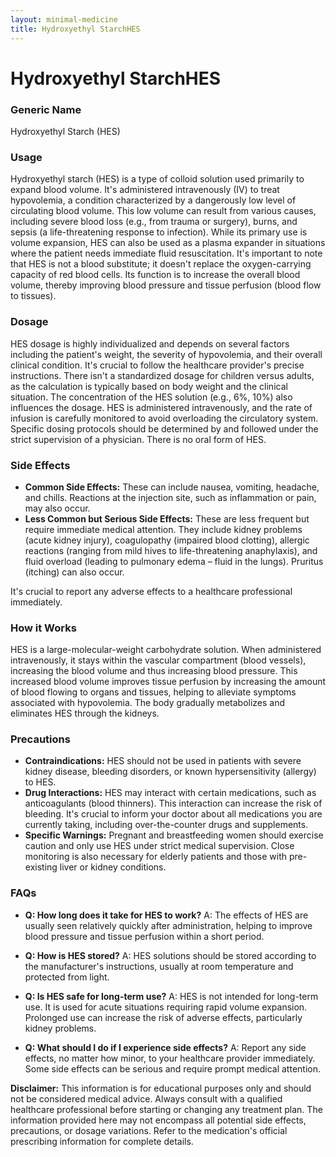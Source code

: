 ```yaml
---
layout: minimal-medicine
title: Hydroxyethyl StarchHES
---
```


# Hydroxyethyl StarchHES
### Generic Name
Hydroxyethyl Starch (HES)

### Usage
Hydroxyethyl starch (HES) is a type of colloid solution used primarily to expand blood volume.  It's administered intravenously (IV) to treat hypovolemia, a condition characterized by a dangerously low level of circulating blood volume. This low volume can result from various causes, including severe blood loss (e.g., from trauma or surgery), burns, and sepsis (a life-threatening response to infection).  While its primary use is volume expansion, HES can also be used as a plasma expander in situations where the patient needs immediate fluid resuscitation.  It's important to note that HES is not a blood substitute; it doesn't replace the oxygen-carrying capacity of red blood cells.  Its function is to increase the overall blood volume, thereby improving blood pressure and tissue perfusion (blood flow to tissues).

### Dosage
HES dosage is highly individualized and depends on several factors including the patient's weight, the severity of hypovolemia, and their overall clinical condition. It's crucial to follow the healthcare provider's precise instructions.  There isn't a standardized dosage for children versus adults, as the calculation is typically based on body weight and the clinical situation.  The concentration of the HES solution (e.g., 6%, 10%) also influences the dosage.  HES is administered intravenously, and the rate of infusion is carefully monitored to avoid overloading the circulatory system.  Specific dosing protocols should be determined by and followed under the strict supervision of a physician.  There is no oral form of HES.


### Side Effects
* **Common Side Effects:**  These can include nausea, vomiting, headache, and chills.  Reactions at the injection site, such as inflammation or pain, may also occur.
* **Less Common but Serious Side Effects:**  These are less frequent but require immediate medical attention. They include kidney problems (acute kidney injury), coagulopathy (impaired blood clotting), allergic reactions (ranging from mild hives to life-threatening anaphylaxis), and fluid overload (leading to pulmonary edema – fluid in the lungs).  Pruritus (itching) can also occur.

It's crucial to report any adverse effects to a healthcare professional immediately.


### How it Works
HES is a large-molecular-weight carbohydrate solution. When administered intravenously, it stays within the vascular compartment (blood vessels), increasing the blood volume and thus increasing blood pressure. This increased blood volume improves tissue perfusion by increasing the amount of blood flowing to organs and tissues, helping to alleviate symptoms associated with hypovolemia.  The body gradually metabolizes and eliminates HES through the kidneys.

### Precautions
* **Contraindications:** HES should not be used in patients with severe kidney disease, bleeding disorders, or known hypersensitivity (allergy) to HES.
* **Drug Interactions:** HES may interact with certain medications, such as anticoagulants (blood thinners). This interaction can increase the risk of bleeding. It's crucial to inform your doctor about all medications you are currently taking, including over-the-counter drugs and supplements.
* **Specific Warnings:**  Pregnant and breastfeeding women should exercise caution and only use HES under strict medical supervision.  Close monitoring is also necessary for elderly patients and those with pre-existing liver or kidney conditions.

### FAQs

* **Q: How long does it take for HES to work?** A:  The effects of HES are usually seen relatively quickly after administration, helping to improve blood pressure and tissue perfusion within a short period.

* **Q: How is HES stored?** A:  HES solutions should be stored according to the manufacturer's instructions, usually at room temperature and protected from light.

* **Q: Is HES safe for long-term use?** A: HES is not intended for long-term use. It is used for acute situations requiring rapid volume expansion.  Prolonged use can increase the risk of adverse effects, particularly kidney problems.

* **Q:  What should I do if I experience side effects?** A: Report any side effects, no matter how minor, to your healthcare provider immediately.  Some side effects can be serious and require prompt medical attention.

**Disclaimer:**  This information is for educational purposes only and should not be considered medical advice.  Always consult with a qualified healthcare professional before starting or changing any treatment plan.  The information provided here may not encompass all potential side effects, precautions, or dosage variations.  Refer to the medication's official prescribing information for complete details.
